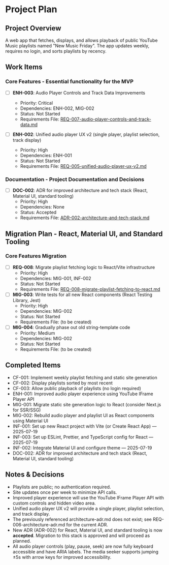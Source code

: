 # Project Plan

## Project Overview

A web app that fetches, displays, and allows playback of public YouTube Music playlists named "New Music Friday". The app updates weekly, requires no login, and sorts playlists by recency.

## Work Items

### Core Features - Essential functionality for the MVP

- [ ] **ENH-003**: Audio Player Controls and Track Data Improvements
  - Priority: Critical
  - Dependencies: ENH-002, MIG-002
  - Status: Not Started
  - Requirements File: [REQ-007-audio-player-controls-and-track-data.md](docs/requirements/REQ-007-audio-player-controls-and-track-data.md)

- [ ] **ENH-002**: Unified audio player UX v2 (single player, playlist selection, track display)
  - Priority: High
  - Dependencies: ENH-001
  - Status: Not Started
  - Requirements File: [REQ-005-unified-audio-player-ux-v2.md](docs/requirements/REQ-005-unified-audio-player-ux-v2.md)

### Documentation - Project Documentation and Decisions

- [ ] **DOC-002**: ADR for improved architecture and tech stack (React, Material UI, standard tooling)
  - Priority: High
  - Dependencies: None
  - Status: Accepted
  - Requirements File: [ADR-002-architecture-and-tech-stack.md](docs/adr/ADR-002-architecture-and-tech-stack.md)

## Migration Plan - React, Material UI, and Standard Tooling

### Core Features Migration

- [ ] **REQ-008**: Migrate playlist fetching logic to React/Vite infrastructure
  - Priority: High
  - Dependencies: MIG-001, INF-002
  - Status: Not Started
  - Requirements File: [REQ-008-migrate-playlist-fetching-to-react.md](docs/requirements/REQ-008-migrate-playlist-fetching-to-react.md)
- [ ] **MIG-003**: Write tests for all new React components (React Testing Library, Jest)
  - Priority: High
  - Dependencies: MIG-002
  - Status: Not Started
  - Requirements File: (to be created)
- [ ] **MIG-004**: Gradually phase out old string-template code
  - Priority: Medium
  - Dependencies: MIG-002
  - Status: Not Started
  - Requirements File: (to be created)

## Completed Items

- CF-001: Implement weekly playlist fetching and static site generation
- CF-002: Display playlists sorted by most recent
- CF-003: Allow public playback of playlists (no login required)
- ENH-001: Improved audio player experience using YouTube IFrame Player API
- MIG-001: Migrate static site generation logic to React (consider Next.js for SSR/SSG)
- MIG-002: Rebuild audio player and playlist UI as React components using Material UI
- INF-001: Set up new React project with Vite (or Create React App) — 2025-07-19
- INF-003: Set up ESLint, Prettier, and TypeScript config for React — 2025-07-19
- INF-002: Integrate Material UI and configure theme — 2025-07-19
- DOC-002: ADR for improved architecture and tech stack (React, Material UI, standard tooling)

## Notes & Decisions

- Playlists are public; no authentication required.
- Site updates once per week to minimize API calls.
- Improved player experience will use the YouTube IFrame Player API with custom controls and hidden video area.
- Unified audio player UX v2 will provide a single player, playlist selection, and track display.
- The previously referenced architecture-adr.md does not exist; see REQ-006-architecture-adr.md for the current ADR.
- New ADR (ADR-002) for React, Material UI, and standard tooling is now **accepted**. Migration to this stack is approved and will proceed as planned.
- All audio player controls (play, pause, seek) are now fully keyboard accessible and have ARIA labels. The media seeker supports jumping ±5s with arrow keys for improved accessibility.